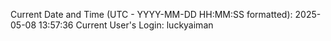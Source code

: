 Current Date and Time (UTC - YYYY-MM-DD HH:MM:SS formatted): 2025-05-08 13:57:36
Current User's Login: luckyaiman
